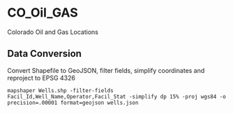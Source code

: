# CO_Oil_GAS
Colorado Oil and Gas Locations

## Data Conversion
Convert Shapefile to GeoJSON, filter fields, simplify coordinates and reproject to EPSG 4326

```CLI
mapshaper Wells.shp -filter-fields Facil_Id,Well_Name,Operator,Facil_Stat -simplify dp 15% -proj wgs84 -o precision=.00001 format=geojson wells.json
```
